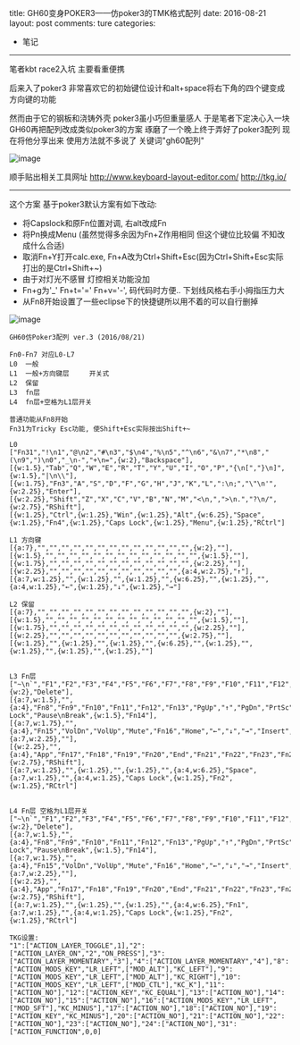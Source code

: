 title: GH60变身POKER3——仿poker3的TMK格式配列
date: 2016-08-21
layout: post
comments: ture
categories:
- 笔记 
---

笔者kbt race2入坑 主要看重便携

后来入了poker3 
非常喜欢它的初始键位设计和alt+space将右下角的四个键变成方向键的功能

然而由于它的钢板和浇铸外壳 poker3虽小巧但重量感人 
于是笔者下定决心入一块GH60再把配列改成类似poker3的方案
琢磨了一个晚上终于弄好了poker3配列 现在将他分享出来
使用方法就不多说了 关键词"gh60配列"

![image](\i\note_gh60_poker3\1.jpg)

顺手贴出相关工具网址
http://www.keyboard-layout-editor.com/
http://tkg.io/

---

这个方案 基于poker3默认方案有如下改动:
* 将Capslock和原Fn位置对调, 右alt改成Fn
* 将Pn换成Menu (虽然觉得多余因为Fn+Z作用相同 但这个键位比较偏 不知改成什么合适)
* 取消Fn+Y打开calc.exe, Fn+A改为Ctrl+Shift+Esc(因为Ctrl+Shift+Esc实际打出的是Ctrl+Shift+~)
* 由于对灯光不感冒 灯控相关功能没加
* Fn+g为'_' Fn+t='=' Fn+v='-', 码代码时方便.. 下划线风格右手小拇指压力大
* 从Fn8开始设置了一些eclipse下的快捷键所以用不着的可以自行删掉

![image](\i\note_gh60_poker3\2.jpg)

```
GH60仿Poker3配列 ver.3 (2016/08/21)

Fn0-Fn7 对应L0-L7
L0	一般					
L1	一般+方向键层		开关式
L2	保留
L3	fn层
L4	fn层+空格为L1层开关

普通功能从Fn8开始
Fn31为Tricky Esc功能, 使Shift+Esc实际按出Shift+~

L0
["Fn31","!\n1","@\n2","#\n3","$\n4","%\n5","^\n6","&\n7","*\n8","(\n9",")\n0","_\n-","+\n=",{w:2},"Backspace"],
[{w:1.5},"Tab","Q","W","E","R","T","Y","U","I","O","P","{\n[","}\n]",{w:1.5},"|\n\\"],
[{w:1.75},"Fn3","A","S","D","F","G","H","J","K","L",":\n;","\"\n'",{w:2.25},"Enter"],
[{w:2.25},"Shift","Z","X","C","V","B","N","M","<\n,",">\n.","?\n/",{w:2.75},"RShift"],
[{w:1.25},"Ctrl",{w:1.25},"Win",{w:1.25},"Alt",{w:6.25},"Space",{w:1.25},"Fn4",{w:1.25},"Caps Lock",{w:1.25},"Menu",{w:1.25},"RCtrl"]

L1 方向键
[{a:7},"","","","","","","","","","","","","",{w:2},""],
[{w:1.5},"","","","","","","","","","","","","",{w:1.5},""],
[{w:1.75},"","","","","","","","","","","","",{w:2.25},""],
[{w:2.25},"","","","","","","","","","","",{a:4,w:2.75},"↑"],
[{a:7,w:1.25},"",{w:1.25},"",{w:1.25},"",{w:6.25},"",{w:1.25},"",{a:4,w:1.25},"←",{w:1.25},"↓",{w:1.25},"→"]

L2 保留
[{a:7},"","","","","","","","","","","","","",{w:2},""],
[{w:1.5},"","","","","","","","","","","","","",{w:1.5},""],
[{w:1.75},"","","","","","","","","","","","",{w:2.25},""],
[{w:2.25},"","","","","","","","","","","",{w:2.75},""],
[{w:1.25},"",{w:1.25},"",{w:1.25},"",{w:6.25},"",{w:1.25},"",{w:1.25},"",{w:1.25},"",{w:1.25},""]


L3 Fn层
["~\n`","F1","F2","F3","F4","F5","F6","F7","F8","F9","F10","F11","F12",{w:2},"Delete"],
[{a:7,w:1.5},"",{a:4},"Fn8","Fn9","Fn10","Fn11","Fn12","Fn13","PgUp","↑","PgDn","PrtSc","Scroll Lock","Pause\nBreak",{w:1.5},"Fn14"],
[{a:7,w:1.75},"",{a:4},"Fn15","VolDn","VolUp","Mute","Fn16","Home","←","↓","→","Insert","Delete",{a:7,w:2.25},""],
[{w:2.25},"",{a:4},"App","Fn17","Fn18","Fn19","Fn20","End","Fn21","Fn22","Fn23","Fn24",{w:2.75},"RShift"],
[{a:7,w:1.25},"",{w:1.25},"",{w:1.25},"",{a:4,w:6.25},"Space",{a:7,w:1.25},"",{a:4,w:1.25},"Caps Lock",{w:1.25},"Fn2",{w:1.25},"RCtrl"]


L4 Fn层 空格为L1层开关
["~\n`","F1","F2","F3","F4","F5","F6","F7","F8","F9","F10","F11","F12",{w:2},"Delete"],
[{a:7,w:1.5},"",{a:4},"Fn8","Fn9","Fn10","Fn11","Fn12","Fn13","PgUp","↑","PgDn","PrtSc","Scroll Lock","Pause\nBreak",{w:1.5},"Fn14"],
[{a:7,w:1.75},"",{a:4},"Fn15","VolDn","VolUp","Mute","Fn16","Home","←","↓","→","Insert","Delete",{a:7,w:2.25},""],
[{w:2.25},"",{a:4},"App","Fn17","Fn18","Fn19","Fn20","End","Fn21","Fn22","Fn23","Fn24",{w:2.75},"RShift"],
[{a:7,w:1.25},"",{w:1.25},"",{w:1.25},"",{a:4,w:6.25},"Fn1",{a:7,w:1.25},"",{a:4,w:1.25},"Caps Lock",{w:1.25},"Fn2",{w:1.25},"RCtrl"]

TKG设置:
"1":["ACTION_LAYER_TOGGLE",1],"2":["ACTION_LAYER_ON","2","ON_PRESS"],"3":["ACTION_LAYER_MOMENTARY","3"],"4":["ACTION_LAYER_MOMENTARY","4"],"8":["ACTION_MODS_KEY","LR_LEFT",["MOD_ALT"],"KC_LEFT"],"9":["ACTION_MODS_KEY","LR_LEFT",["MOD_ALT"],"KC_RIGHT"],"10":["ACTION_MODS_KEY","LR_LEFT",["MOD_CTL"],"KC_K"],"11":["ACTION_NO"],"12":["ACTION_KEY","KC_EQUAL"],"13":["ACTION_NO"],"14":["ACTION_NO"],"15":["ACTION_NO"],"16":["ACTION_MODS_KEY","LR_LEFT",["MOD_SFT"],"KC_MINUS"],"17":["ACTION_NO"],"18":["ACTION_NO"],"19":["ACTION_KEY","KC_MINUS"],"20":["ACTION_NO"],"21":["ACTION_NO"],"22":["ACTION_NO"],"23":["ACTION_NO"],"24":["ACTION_NO"],"31":["ACTION_FUNCTION",0,0]

```

